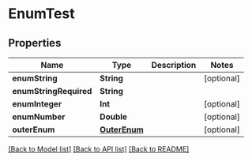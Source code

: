 # EnumTest

## Properties
Name | Type | Description | Notes
------------ | ------------- | ------------- | -------------
**enumString** | **String** |  | [optional] 
**enumStringRequired** | **String** |  | 
**enumInteger** | **Int** |  | [optional] 
**enumNumber** | **Double** |  | [optional] 
**outerEnum** | [**OuterEnum**](OuterEnum.md) |  | [optional] 

[[Back to Model list]](../README.md#documentation-for-models) [[Back to API list]](../README.md#documentation-for-api-endpoints) [[Back to README]](../README.md)


